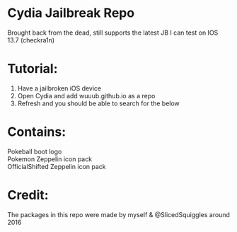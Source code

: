# Cydia Jailbreak Repo
Brought back from the dead, still supports the latest JB I can test on IOS 13.7 (checkra1n)

# Tutorial:
1. Have a jailbroken iOS device
2. Open Cydia and add wuuub.github.io as a repo
3. Refresh and you should be able to search for the below

# Contains:  
Pokeball boot logo  
Pokemon Zeppelin icon pack  
OfficialShifted Zeppelin icon pack

# Credit:
The packages in this repo were made by myself & @SlicedSquiggles around 2016
